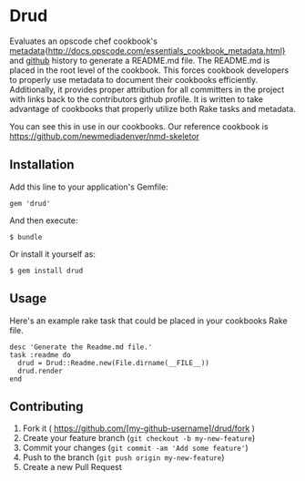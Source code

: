 # Drud

Evaluates an opscode chef cookbook's [metadata](https://github.com/cyberswat){http://docs.opscode.com/essentials_cookbook_metadata.html} and [github](https://github.com/) history to generate a README.md file. The README.md is placed in the root level of the cookbook. This forces cookbook developers to properly use metadata to document their cookbooks efficiently.  Additionally, it provides proper attribution for all committers in the project with links back to the contributors github profile. It is written to take advantage of cookbooks that properly utilize both Rake tasks and metadata.

You can see this in use in our cookbooks. Our reference cookbook is https://github.com/newmediadenver/nmd-skeletor

## Installation

Add this line to your application's Gemfile:

    gem 'drud'

And then execute:

    $ bundle

Or install it yourself as:

    $ gem install drud

## Usage

Here's an example rake task that could be placed in your cookbooks Rake file.

    desc 'Generate the Readme.md file.'
    task :readme do
      drud = Drud::Readme.new(File.dirname(__FILE__))
      drud.render
    end

## Contributing

1. Fork it ( https://github.com/[my-github-username]/drud/fork )
2. Create your feature branch (`git checkout -b my-new-feature`)
3. Commit your changes (`git commit -am 'Add some feature'`)
4. Push to the branch (`git push origin my-new-feature`)
5. Create a new Pull Request

